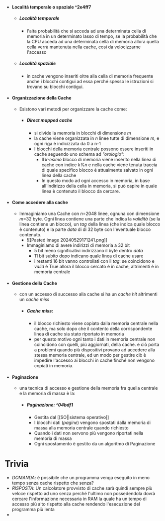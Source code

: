- #### Località temporale o spaziale ^2e4ff7
	- ##### Località temporale 
		- l'alta probabilità che si acceda ad una determinata cella di memoria in un determinato lasso di tempo, se la probabilità che la CPU acceda ad una determinata cella di memoria allora quella cella verrà mantenuta nella cache, così da velocizzarne l'accesso
	- ##### Località spaziale
		- in cache vengono inseriti oltre alla cella di memoria frequente anche i blocchi contigui ad essa perché spesso le istruzioni si trovano su blocchi contigui.
- #### Organizzazione della Cache
	- Esistono vari metodi per organizzare la cache come:
		- ##### Direct mapped cache 
			- si divide la memoria in blocchi di dimensione _m_
			- la cache viene organizzata in _n_ linee tutte di dimensione _m_, e ogni riga è indicizzata da 0 a n-1
			- I blocchi della memoria centrale possono essere inseriti in cache seguendo uno schema ad _"orologio"_:
				- Il _k-esimo_ blocco di memoria viene inserito nella linea di cache con indice _k%n_ e nella cache viene tenuta traccia di quale specifico blocco è attualmente salvato in ogni linea della cache
				- In questo modo ad ogni accesso in memoria, in base all'indirizzo della cella in memoria, si può capire in quale linea è contenuto il blocco da cercare.
- #### Come accedere alla cache
	- Immaginiamo una Cache con _n_=2048 linee, ognuna con dimensione _m_=32 byte. Ogni linea contiene una parte che indica la _validità_ (se la linea contiene un blocco), un _tag_ della linea (che indica quale blocco è contenuto) e la parte _data_ di di 32 byte con l'eventuale blocco contenuto.
		- ![[Pasted image 20240529171241.png]]
		- Immaginiamo di avere indirizzi di memoria a 32 bit 
			- 5 bit meno significativi indirizzano il byte dentro _data_
			- 11 bit subito dopo indicano quale linea di cache usare
			- i restanti 16 bit vanno controllati con il _tag_: se coincidono e _valid_ è True allora il blocco cercato è in cache, altrimenti è in memoria centrale 
- #### Gestione della Cache
	- con un accesso di successo alla cache si ha un _cache hit_ altrimenti un _cache miss_ 
		- ##### Cache miss:
			- il blocco richiesto viene copiato dalla memoria centrale nella cache, ma solo dopo che il contento della corrispondente linea di cache sia stato riportato in memoria
			- per questo motivo ogni tanto i dati in memoria centrale non coincidono con quelli, più aggiornati, della cache. e ciò porta a problemi quando più dispositivi provano ad accedere alla stessa memoria centrale, ed un modo per gestire ciò è impedire l'accesso ai blocchi in cache finché non vengono copiati in memoria. 
- #### Paginazione
	- una tecnica di accesso e gestione della memoria fra quella centrale e la memoria di massa è la:
		- ##### Paginazione: ^04bdf1
			- Gestita dal [[SO||sistema operativo]] 
			- I blocchi dati (_pagine_) vengono spostati dalla memoria di massa alla memoria centrale quando richiesto
			- Quando i dati non servono più vengono riportati nella memoria di massa
			- Ogni spostamento è gestito da un algoritmo di Paginazione

# Trivia
- _DOMANDA_: è possibile che un programma venga eseguito in meno tempo senza cache rispetto che senza?
- _RISPOSTA_: Un calcolatore provvisto di cache sarà quindi sempre più veloce rispetto ad uno senza perché l'ultimo non possedendola dovrà cercare l'informazione necessaria in RAM la quale ha un tempo di accesso più alto rispetto alla cache rendendo l'esecuzione del programma più lenta
-  
